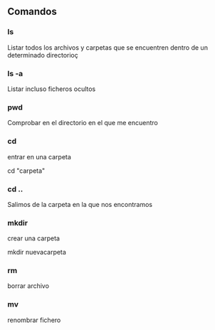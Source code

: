 ## Comandos

### ls

Listar todos los archivos y carpetas que se encuentren dentro de un determinado directorioç

### ls -a

Listar incluso ficheros ocultos

### pwd

Comprobar en el directorio en el que me encuentro

### cd

entrar en una carpeta

cd "carpeta"

### cd ..

Salimos de la carpeta en la que nos encontramos

### mkdir

crear una carpeta

mkdir nuevacarpeta

### rm

borrar archivo

### mv

renombrar fichero

